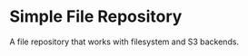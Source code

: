 Simple File Repository
======================

A file repository that works with filesystem and S3 backends.